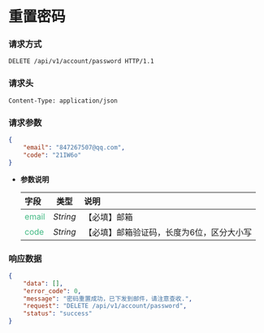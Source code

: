 # 重置密码


### 请求方式

```http
DELETE /api/v1/account/password HTTP/1.1
```

### 请求头

```http
Content-Type: application/json
```

### 请求参数

```json
{
    "email": "847267507@qq.com",
    "code": "21IW6o"
}
```

- **参数说明**

    |**字段**|**类型**|**说明**|
    |:-------|:-----:|:-------|
    |<div style="color:#42b983;">email</div>   |*String* |【必填】邮箱|
    |<div style="color:#42b983;">code</div>    |*String* |【必填】邮箱验证码，长度为6位，区分大小写|

### 响应数据

```json
{
    "data": [],
    "error_code": 0,
    "message": "密码重置成功，已下发到邮件，请注意查收.",
    "request": "DELETE /api/v1/account/password",
    "status": "success"
}
```
